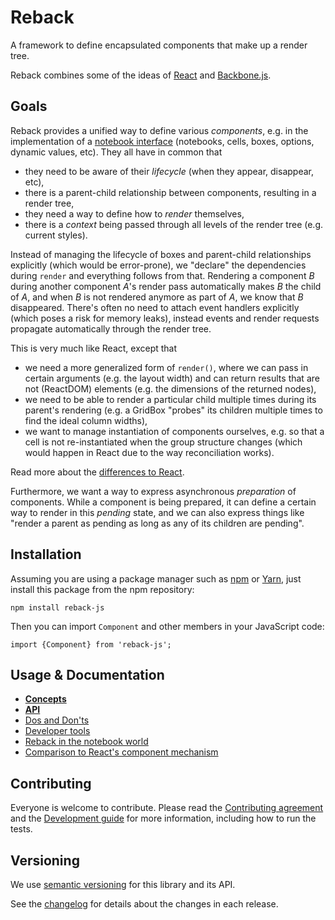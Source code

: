 # Reback

A framework to define encapsulated components that make up a render tree.

Reback combines some of the ideas of [React](https://reactjs.org/) and [Backbone.js](https://backbonejs.org/).

## Goals

Reback provides a unified way to define various *components*, e.g. in the implementation of a [notebook interface](https://www.wolfram.com/notebooks/) (notebooks, cells, boxes, options, dynamic values, etc). They all have in common that

* they need to be aware of their *lifecycle* (when they appear, disappear, etc),
* there is a parent-child relationship between components, resulting in a render tree,
* they need a way to define how to *render* themselves,
* there is a *context* being passed through all levels of the render tree (e.g. current styles).

Instead of managing the lifecycle of boxes and parent-child relationships explicitly (which would be error-prone), we "declare" the dependencies during `render` and everything follows from that. Rendering a component *B* during another component *A*'s render pass automatically makes *B* the child of *A*, and when *B* is not rendered anymore as part of *A*, we know that *B* disappeared. There's often no need to attach event handlers explicitly (which poses a risk for memory leaks), instead events and render requests propagate automatically through the render tree.

This is very much like React, except that

* we need a more generalized form of `render()`, where we can pass in certain arguments (e.g. the layout width) and can return results that are not (ReactDOM) elements (e.g. the dimensions of the returned nodes),
* we need to be able to render a particular child multiple times during its parent's rendering (e.g. a GridBox "probes" its children multiple times to find the ideal column widths),
* we want to manage instantiation of components ourselves, e.g. so that a cell is not re-instantiated when the group structure changes (which would happen in React due to the way reconciliation works).

Read more about the [differences to React](docs/ReactComparison.md).

Furthermore, we want a way to express asynchronous *preparation* of components. While a component is being prepared, it can define a certain way to render in this *pending* state, and we can also express things like "render a parent as pending as long as any of its children are pending".

## Installation

Assuming you are using a package manager such as [npm](https://www.npmjs.com/get-npm) or [Yarn](https://yarnpkg.com/en/), just install this package from the npm repository:

    npm install reback-js

Then you can import `Component` and other members in your JavaScript code:

    import {Component} from 'reback-js';

## Usage & Documentation

* **[Concepts](docs/Concepts.md)**
* **[API](docs/API.md)**
* [Dos and Don'ts](docs/DosDonts.md)
* [Developer tools](docs/DevTools.md)
* [Reback in the notebook world](docs/Notebooks.md)
* [Comparison to React's component mechanism](docs/ReactComparison.md)

## Contributing

Everyone is welcome to contribute. Please read the [Contributing agreement](CONTRIBUTING.md) and the [Development guide](./docs/Development.md) for more information, including how to run the tests.

## Versioning

We use [semantic versioning](https://semver.org/) for this library and its API.

See the [changelog](CHANGELOG.md) for details about the changes in each release.
